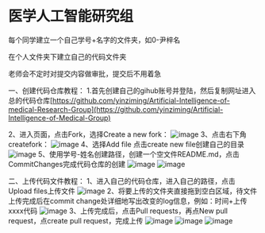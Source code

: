 # 医学人工智能研究组

每个同学建立一个自己学号+名字的文件夹，如0-尹梓名

在个人文件夹下建立自己的代码文件夹

老师会不定时对提交内容做审批，提交后不用着急

一、创建代码仓库教程：
1.首先创建自己的gihub账号并登陆，然后复制网址进入总的代码仓库[https://github.com/yinziming/Artificial-Intelligence-of-medical-Research-Group](https://github.com/yinziming/Artificial-Intelligence-of-Medical-Group)

2、进入页面，点击Fork，选择Create a new fork：
![image](https://github.com/yinziming/Artificial-Intelligence-of-Medical-group/assets/3283050/12d26636-22bc-4060-8cd6-b3aad0cf1d4e)
3、点击右下角createfork：
![image](https://github.com/yinziming/Artificial-Intelligence-of-Medical-group/assets/3283050/7dba4615-20a5-4b4e-9dd8-8156f3e1be7f)
4、选择Add file 点击create new file创建自己的目录
![image](https://github.com/yinziming/Artificial-Intelligence-of-Medical-group/assets/3283050/941efda0-b4df-46c5-882b-cebacee36988)
5、使用学号-姓名创建路径，创建一个空文件README.md，点击CommitChanges完成代码仓库的创建
![image](https://github.com/yinziming/Artificial-Intelligence-of-Medical-group/assets/3283050/9ba3d5cf-5bfc-4df9-a18e-73707cc040a3)
![image](https://github.com/yinziming/Artificial-Intelligence-of-Medical-group/assets/3283050/c487afa1-1f0c-4ddd-81a1-b32c9a11f167)

二、上传代码文件教程：
1、进入自己的代码仓库，进入自己的路径，点击Upload files上传文件
![image](https://github.com/yinziming/Artificial-Intelligence-of-Medical-group/assets/3283050/321dbf87-f4f5-4e25-b47d-5b9958c863fe)
2、将要上传的文件夹直接拖到空白区域，待文件上传完成后在commit change处详细地写出改变的log信息，例如：时间+上传xxxx代码
![image](https://github.com/yinziming/Artificial-Intelligence-of-Medical-group/assets/3283050/d347d050-29bb-42b6-a5c8-5686c4780aaf)
3、上传完成后，点击Pull requests，再点New pull request，点create pull request，完成上传
![image](https://github.com/yinziming/Artificial-Intelligence-of-Medical-group/assets/3283050/007b3920-86c3-4837-833f-0bf4a7fdf8fe)
![image](https://github.com/yinziming/Artificial-Intelligence-of-Medical-group/assets/3283050/e57bb4be-97f8-45db-b473-c41352b3ad1c)
![image](https://github.com/yinziming/Artificial-Intelligence-of-Medical-group/assets/3283050/eec54bf7-5aae-4239-89ae-9d9d1d7c8225)
